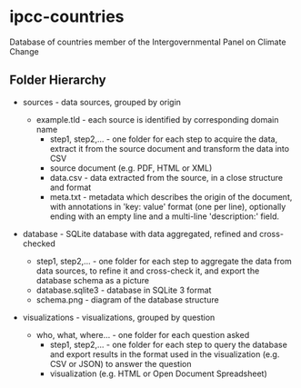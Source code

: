 ipcc-countries
==============

Database of countries member of the Intergovernmental Panel on Climate Change

## Folder Hierarchy

* sources - data sources, grouped by origin
  * example.tld - each source is identified by corresponding domain name
    * step1, step2,... - one folder for each step to acquire the data,
                         extract it from the source document and transform
                         the data into CSV
    * source document (e.g. PDF, HTML or XML)
    * data.csv - data extracted from the source, in a close structure and format
    * meta.txt - metadata which describes the origin of the document,
                 with annotations in 'key: value' format (one per line),
                 optionally ending with an empty line and a multi-line
                 'description:' field.

* database - SQLite database with data aggregated, refined and cross-checked
  * step1, step2,... - one folder for each step to aggregate the data
                       from data sources, to refine it and cross-check it,
                       and export the database schema as a picture
  * database.sqlite3 - database in SQLite 3 format
  * schema.png - diagram of the database structure

* visualizations - visualizations, grouped by question
  * who, what, where... - one folder for each question asked
    * step1, step2,... - one folder for each step to query the database and
                         export results in the format used in the visualization
                         (e.g. CSV or JSON) to answer the question
    * visualization (e.g. HTML or Open Document Spreadsheet)

